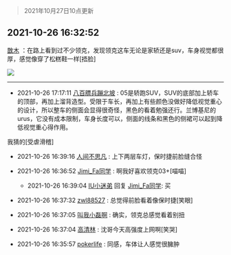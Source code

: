 > 2021年10月27日10点更新
<link rel="stylesheet" href="https://cdn.jsdelivr.net/gh/taotie6/sampleJSON@main/css/photo_show.css">
<meta name="referrer" content="no-referrer" />


 ## 2021-10-26 16:32:52 

 [㪚木](https://www.coolapk.com/feed/30965461?shareKey=ZWNjOWUxN2RiZDEzNjE3N2MzOGY~) ：在路上看到过不少领克，发现领克这车无论是家轿还是suv，车身视觉都很厚，感觉像穿了松糕鞋一样[捂脸] 

<div class="album">
<img class="img-item" src="http://image.coolapk.com/feed/2021/0126/07/1081091_992b46e2_7006_7043@656x378.gif" />
</div>

 ------- 

- 2021-10-26 17:17:11 [八百膘兵蹦北坡](uid=1105274) : 05是轿跑SUV，SUV的底部加上轿车的顶部，再加上溜背造型。受限于车长，再加上有些颜色没做好降低视觉重心的设计，所以整车的侧面会显得很奇怪，黑色的看着勉强还行。兰博基尼的urus，它没有成本限制，车身长度可以，侧面的线条和黑色的侧裙可以起到降低视觉重心得作用。<!--break-->

我猜的[受虐滑稽] 

- 2021-10-26 16:39:16 [人间不思凡](uid=2080265) : 上下两层车灯，保时捷前脸缝合怪 

- 2021-10-26 16:36:52 [Jimi_Fa同学](uid=658442) : 啊我好喜欢领克03+[喵喵] 

    - 2021-10-26 16:39:04 [IU小迷弟](uid=2571083) 回复 [Jimi_Fa同学](uid=658442): 买 

- 2021-10-26 16:37:32 [zwl88527](uid=452402) : 总觉得前脸看着像保时捷[笑眼] 

- 2021-10-26 16:37:05 [叫我小磊啊](uid=1098357) : 确实，领克总感觉看着别扭 

- 2021-10-26 16:37:04 [高清林](uid=8114305) : 沈哥今天高强度上网啊[笑哭] 

- 2021-10-26 16:35:57 [pokerlife](uid=575409) : 同感，车体让人感觉很臃肿 

